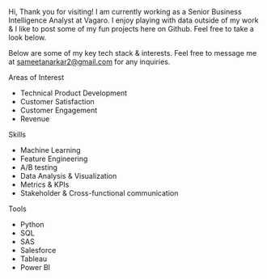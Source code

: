 Hi, Thank you for visiting! I am currently working as a Senior Business Intelligence Analyst at Vagaro. 
I enjoy playing with data outside of my work & I like to post some of my fun projects here on Github. Feel free to take a look below.

Below are some of my key tech stack & interests. Feel free to message me at sameetanarkar2@gmail.com for any inquiries. 

Areas of Interest
- Technical Product Development
- Customer Satisfaction
- Customer Engagement
- Revenue

Skills
- Machine Learning
- Feature Engineering
- A/B testing
- Data Analysis & Visualization
- Metrics & KPIs
- Stakeholder & Cross-functional communication

Tools
 - Python
 - SQL
 - SAS
 - Salesforce
 - Tableau
 - Power BI


